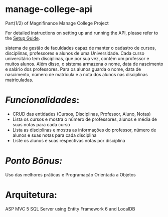 # manage-college-api
Part(1/2) of 
Magnifinance Manage College Project

For detailed instructions on setting up and running the API, please refer to the [Setup Guide](SETUP.md).

sistema de gestão de faculdades capaz de manter o cadastro de cursos,
disciplinas, professores e alunos de uma Universidade. Cada curso universitário tem
disciplinas, que por sua vez, contêm um professor e muitos alunos. Além disso, o sistema
armazena o nome, data de nascimento e salário dos professores. Para os alunos guarda o
nome, data de nascimento, número de matrícula e a nota dos alunos nas disciplinas matriculadas.

# *Funcionalidades*:
- CRUD das entidades (Cursos, Disciplinas, Professor, Aluno, Notas)
- Lista os cursos e mostra o número de professores, alunos e média de suas notas para cada curso
- Lista as disciplinas e mostra as informações do professor, número de alunos e suas notas para cada
disciplina
- Liste os alunos e suas respectivas notas por disciplina
# *Ponto Bônus:*
Uso das melhores práticas e Programação Orientada a Objetos

# Arquitetura:
ASP MVC 5
SQL Server using Entity Framework 6 and LocalDB

